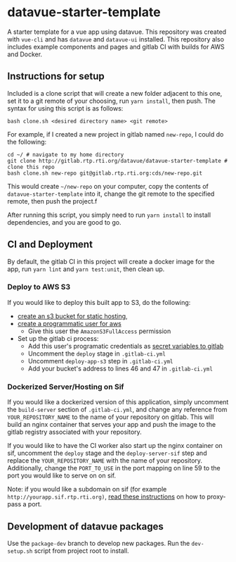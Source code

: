 # datavue-starter-template

A starter template for a vue app using datavue. This repository was created with `vue-cli` and has `datavue` and `datavue-ui` installed. This repository also includes example components and pages and gitlab CI with builds for AWS and Docker.

## Instructions for setup

Included is a clone script that will create a new folder adjacent to this one, set it to a git remote of your choosing, run `yarn install`, then push. The syntax for using this script is as follows:

```
bash clone.sh <desired directory name> <git remote>
```

For example, if I created a new project in gitlab named `new-repo`, I could do the following:
```
cd ~/ # navigate to my home directory
git clone http://gitlab.rtp.rti.org/datavue/datavue-starter-template # clone this repo
bash clone.sh new-repo git@gitlab.rtp.rti.org:cds/new-repo.git
```
This would create `~/new-repo` on your computer, copy the contents of `datavue-starter-template` into it, change the git remote to the specified remote, then push the project.f

After running this script, you simply need to run `yarn install` to install dependencies, and you are good to go.

## CI and Deployment

By default, the gitlab CI in this project will create a docker image for the app, run `yarn lint` and `yarn test:unit`, then clean up.

### Deploy to AWS S3

If you would like to deploy this built app to S3, do the following:

- [create an s3 bucket for static hosting](https://docs.aws.amazon.com/AmazonS3/latest/dev/WebsiteHosting.html),
- [create a programmatic user for aws](https://docs.aws.amazon.com/IAM/latest/UserGuide/id_users_create.html)
  - Give this user the `AmazonS3FullAccess` permission
- Set up the gitlab ci process:
  - Add this user's programatic credentials as [secret variables to gitlab](https://docs.gitlab.com/ee/ci/variables/)
  - Uncomment the `deploy` stage in `.gitlab-ci.yml`
  - Uncomment `deploy-app-s3` step in `.gitlab-ci.yml`
  - Add your bucket's address to lines 46 and 47 in `.gitlab-ci.yml`

### Dockerized Server/Hosting on Sif

If you would like a dockerized version of this application, simply uncomment the `build-server` section of `.gitlab-ci.yml`, and change any reference from `YOUR_REPOSITORY_NAME` to the name of your repository on gitlab. This will build an nginx container that serves your app and push the image to the gitlab registry associated with your repository.

If you would like to have the CI worker also start up the nginx container on sif, uncomment the `deploy` stage and the `deploy-server-sif` step and replace the `YOUR_REPOSITORY_NAME` with the name of your repository. Additionally, change the `PORT_TO_USE` in the port mapping on line 59 to the port you would like to serve on on sif.

Note: if you would like a subdomain on sif (for example `http://yourapp.sif.rtp.rti.org)`, [read these instructions](https://stackoverflow.com/questions/23649444/redirect-subdomain-to-port-nginx-flask) on how to proxy-pass a port.


## Development of datavue packages
Use the `package-dev` branch to develop new packages. Run the `dev-setup.sh` script from project root to install.